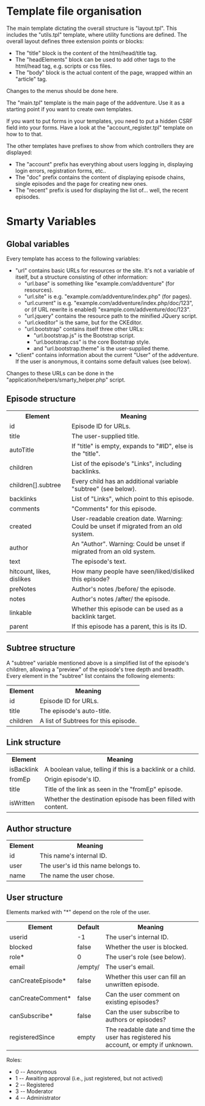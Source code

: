 Template file organisation
==========================

The main template dictating the overall structure is "layout.tpl".  This
includes the "utils.tpl" template, where utility functions are defined.  The
overall layout defines three extension points or blocks:
  * The "title" block is the content of the html/head/title tag.
  * The "headElements" block can be used to add other tags to the html/head
    tag, e.g. scripts or css files.
  * The "body" block is the actual content of the page, wrapped within an
    "article" tag.

Changes to the menus should be done here.

The "main.tpl" template is the main page of the addventure.  Use it as
a starting point if you want to create own templates.

If you want to put forms in your templates, you need to put a hidden CSRF field
into your forms.  Have a look at the "account_register.tpl" template on how to
to that.

The other templates have prefixes to show from which controllers they are
displayed:
  * The "account" prefix has everything about users logging in, displaying
    login errors, registration forms, etc..
  * The "doc" prefix contains the content of displaying episode chains, single
    episodes and the page for creating new ones.
  * The "recent" prefix is used for displaying the list of... well, the recent
    episodes.


Smarty Variables
================

Global variables
----------------
Every template has access to the following variables:
  * "url" contains basic URLs for resources or the site.  It's not a variable
    of itself, but a structure consisting of other information:
    * "url.base" is something like "example.com/addventure" (for resources).
    * "url.site" is e.g. "example.com/addventure/index.php" (for pages).
    * "url.current" is e.g. "example.com/addventure/index.php/doc/123", or
      (if URL rewrite is enabled) "example.com/addventure/doc/123".
    * "url.jquery" contains the resource path to the minified JQuery script.
    * "url.ckeditor" is the same, but for the CKEditor.
    * "url.bootstrap" contains itself three other URLs:
      * "url.bootstrap.js" is the Bootstrap script.
      * "url.bootstrap.css" is the core Bootstrap style.
      * and "url.bootstrap.theme" is the user-supplied theme.
  * "client" contains information about the current "User" of the
    addventure.  If the user is anonymous, it contains some default values (see
    below).

Changes to these URLs can be done in the "application/helpers/smarty_helper.php"
script.

Episode structure
-----------------
<table>
  <tr><th>Element</th><th>Meaning</th></tr>
  <tr><td>id</td><td>Episode ID for URLs.</td></tr>
  <tr><td>title</td><td>The user-supplied title.</td></tr>
  <tr><td>autoTitle</td><td>If "title" is empty, expands to "#ID", else is the "title".</td></tr>
  <tr><td>children</td><td>List of the episode's "Links", including backlinks.</td></tr>
  <tr><td>children[].subtree</td><td>Every child has an additional variable "subtree" (see below).</td></tr>
  <tr><td>backlinks</td><td>List of "Links", which point to this episode.</td></tr>
  <tr><td>comments</td><td>"Comments" for this episode.</td></tr>
  <tr><td>created</td><td>User-readable creation date.  Warning: Could be unset if migrated from an old system.</td></tr>
  <tr><td>author</td><td>An "Author".  Warning: Could be unset if migrated from an old system.</td></tr>
  <tr><td>text</td><td>The episode's text.</td></tr>
  <tr><td>hitcount, likes, dislikes</td><td>How many people have seen/liked/disliked this episode?</td></tr>
  <tr><td>preNotes</td><td>Author's notes /before/ the episode.</td></tr>
  <tr><td>notes</td><td>Author's notes /after/ the episode.</td></tr>
  <tr><td>linkable</td><td>Whether this episode can be used as a backlink target.</td></tr>
  <tr><td>parent</td><td>If this episode has a parent, this is its ID.</td></tr>
</table>

Subtree structure
-----------------
A "subtree" variable mentioned above is a simplified list of the episode's
children, allowing a "preview" of the episode's tree depth and breadth.  Every
element in the "subtree" list contains the following elements:
<table>
  <tr><th>Element</th><th>Meaning</th></tr>
  <tr><td>id</td><td>Episode ID for URLs.</td></tr>
  <tr><td>title</td><td>The episode's auto-title.</td></tr>
  <tr><td>children</td><td>A list of Subtrees for this episode.</td></tr>
</table>

Link structure
--------------
<table>
  <tr><th>Element</th><th>Meaning</th></tr>
  <tr><td>isBacklink</td><td>A boolean value, telling if this is a backlink or a child.</td></tr>
  <tr><td>fromEp</td><td>Origin episode's ID.</td></tr>
  <tr><td>title</td><td>Title of the link as seen in the "fromEp" episode.</td></tr>
  <tr><td>isWritten</td><td>Whether the destination episode has been filled with content.</td></tr>
</table>

Author structure
----------------
<table>
  <tr><th>Element</th><th>Meaning</th></tr>
  <tr><td>id</td><td>This name's internal ID.</td></tr>
  <tr><td>user</td><td>The user's id this name belongs to.</td></tr>
  <tr><td>name</td><td>The name the user chose.</td></tr>
</table>

User structure
--------------
Elements marked with "*" depend on the role of the user.
<table>
  <tr><th>Element</th><th>Default</th><th>Meaning</th></tr>
  <tr><td>userid</td><td>-1</td><td>The user's internal ID.</td></tr>
  <tr><td>blocked</td><td>false</td><td>Whether the user is blocked.</td></tr>
  <tr><td>role*</td><td>0</td><td>The user's role (see below).</td></tr>
  <tr><td>email</td><td>/empty/</td><td>The user's email.</td></tr>
  <tr><td>canCreateEpisode*</td><td>false</td><td>Whether this user can fill an unwritten episode.</td></tr>
  <tr><td>canCreateComment*</td><td>false</td><td>Can the user comment on existing episodes?</td></tr>
  <tr><td>canSubscribe*</td><td>false</td><td>Can the user subscribe to authors or episodes?</td></tr>
  <tr><td>registeredSince</td><td>empty</td><td>The readable date and time the user has registered his account, or empty if unknown.</td></tr>
</table>

Roles:
  * 0 -- Anonymous
  * 1 -- Awaiting approval (i.e., just registered, but not actived)
  * 2 -- Registered
  * 3 -- Moderator
  * 4 -- Administrator

